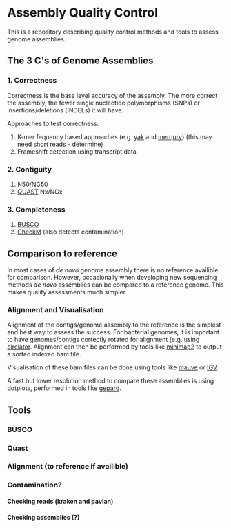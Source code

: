 # Assembly Quality Control
This is a repository describing quality control methods and tools to assess genome assemblies.

## The 3 C's of Genome Assemblies
### 1. Correctness
Correctness is the base level accuracy of the assembly. The more correct the assembly, the fewer single nucleotide polymorphisms (SNPs) or insertions/deletions (INDELs) it will have.

Approaches to test correctness:
1. K-mer fequency based approaches (e.g. [yak](https://github.com/lh3/yak) and [merqury](https://github.com/marbl/merqury)) (this may need short reads - determine)
2. Frameshift detection using transcript data

### 2. Contiguity
1. N50/NG50
2. [QUAST](https://github.com/ablab/quast) Nx/NGx

### 3. Completeness
1. [BUSCO](https://busco.ezlab.org/)
2. [CheckM](https://ecogenomics.github.io/CheckM/) (also detects contamination)

## Comparison to reference
In most cases of *de novo* genome assembly there is no reference availible for comparison. However, occasionally when developing new sequencing methods *de novo* assemblies can be compared to a reference genome. This makes quality assessments much simpler.

### Alignment and Visualisation
Alignment of the contigs/genome assembly to the reference is the simplest and best way to assess the success. For bacterial genomes, it is important to have genomes/contigs correctly rotated for alignment (e.g. using [circlator](https://sanger-pathogens.github.io/circlator/). Alignment can then be performed by tools like [minimap2](https://github.com/lh3/minimap2) to output a sorted indexed bam file. 

Visualisation of these bam files can be done using tools like [mauve](https://darlinglab.org/mauve/mauve.html) or [IGV](https://igv.org/).

A fast but lower resolution method to compare these assemblies is using dotplots, performed in tools like [gepard](https://github.com/univieCUBE/gepard).

## Tools
### BUSCO
### Quast
### Alignment (to reference if availible)
### Contamination?
#### Checking reads (kraken and pavian)
#### Checking assemblies (?)
